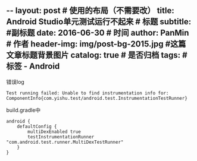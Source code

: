 --
layout:     post                            # 使用的布局（不需要改）
title:      Android Studio单元测试运行不起来             # 标题
subtitle:      #副标题
date:       2016-06-30                      # 时间
author:     PanMin                              # 作者
header-img: img/post-bg-2015.jpg            #这篇文章标题背景图片
catalog: true                               # 是否归档
tags:                                       #标签
    - Android 
---



错误log
```
Test running failed: Unable to find instrumentation info for: ComponentInfo{com.yishu.test/android.test.InstrumentationTestRunner}
```

build.gradle中
```
android {
	defaultConfig {
  		multiDexEnabled true
  		testInstrumentationRunner "com.android.test.runner.MultiDexTestRunner"
  	}
}
```